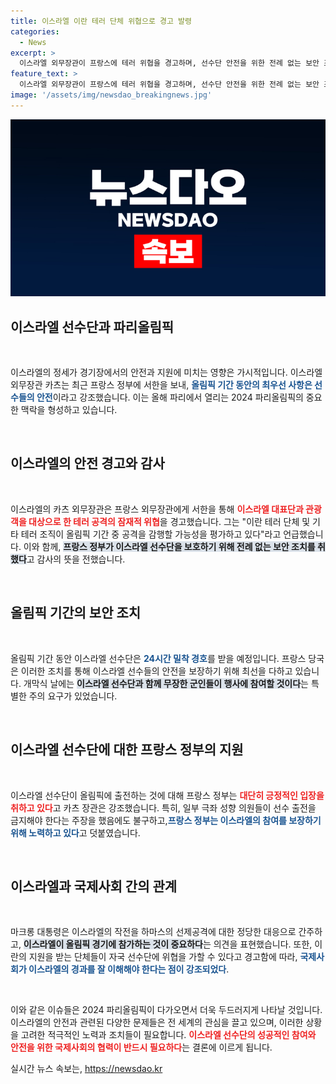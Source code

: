 ```yaml
---
title: 이스라엘 이란 테러 단체 위협으로 경고 발령
categories:
  - News
excerpt: >
  이스라엘 외무장관이 프랑스에 테러 위협을 경고하며, 선수단 안전을 위한 전례 없는 보안 조치에 감사의 뜻을 전했다. 2024 파리올림픽이 열리기 전, 이스라엘 선수단의 안전이 최우선으로 다뤄지고 있다.
feature_text: >
  이스라엘 외무장관이 프랑스에 테러 위협을 경고하며, 선수단 안전을 위한 전례 없는 보안 조치에 감사의 뜻을 전했다. 2024 파리올림픽이 열리기 전, 이스라엘 선수단의 안전이 최우선으로 다뤄지고 있다.
image: '/assets/img/newsdao_breakingnews.jpg'
---
```


<p><img src="/assets/img/newsdao_breakingnews.jpg" alt="ontimetimes 속보" /></p>

<h2 data-ke-size="size26">이스라엘 선수단과 파리올림픽</h2>

<p data-ke-size="size16">&nbsp;</p>

<p>이스라엘의 정세가 경기장에서의 안전과 지원에 미치는 영향은 가시적입니다. 이스라엘 외무장관 카츠는 최근 프랑스 정부에 서한을 보내, <b><span style="color: #1a5490;">올림픽 기간 동안의 최우선 사항은 선수들의 안전</span></b>이라고 강조했습니다. 이는 올해 파리에서 열리는 2024 파리올림픽의 중요한 맥락을 형성하고 있습니다. </p>

<p data-ke-size="size16">&nbsp;</p>

<h2 data-ke-size="size26">이스라엘의 안전 경고와 감사</h2>

<p data-ke-size="size16">&nbsp;</p>

<p>이스라엘의 카츠 외무장관은 프랑스 외무장관에게 서한을 통해 <b><span style="color: #ee2323;">이스라엘 대표단과 관광객을 대상으로 한 테러 공격의 잠재적 위협</span></b>을 경고했습니다. 그는 "이란 테러 단체 및 기타 테러 조직이 올림픽 기간 중 공격을 감행할 가능성을 평가하고 있다"라고 언급했습니다. 이와 함께, <b><span style="background-color: #21538527;">프랑스 정부가 이스라엘 선수단을 보호하기 위해 전례 없는 보안 조치를 취했다</span></b>고 감사의 뜻을 전했습니다.</p>

<p data-ke-size="size16">&nbsp;</p>

<h2 data-ke-size="size26">올림픽 기간의 보안 조치</h2>

<p data-ke-size="size16">&nbsp;</p>

<p>올림픽 기간 동안 이스라엘 선수단은 <b><span style="color: #1a5490;">24시간 밀착 경호</span></b>를 받을 예정입니다. 프랑스 당국은 이러한 조치를 통해 이스라엘 선수들의 안전을 보장하기 위해 최선을 다하고 있습니다. 개막식 날에는 <b><span style="background-color: #21538527;">이스라엘 선수단과 함께 무장한 군인들이 행사에 참여할 것이다</span></b>는 특별한 주의 요구가 있었습니다.</p>

<p data-ke-size="size16">&nbsp;</p>

<h2 data-ke-size="size26">이스라엘 선수단에 대한 프랑스 정부의 지원</h2>

<p data-ke-size="size16">&nbsp;</p>

<p>이스라엘 선수단이 올림픽에 출전하는 것에 대해 프랑스 정부는 <b><span style="color: #ee2323;">대단히 긍정적인 입장을 취하고 있다</span></b>고 카츠 장관은 강조했습니다. 특히, 일부 극좌 성향 의원들이 선수 출전을 금지해야 한다는 주장을 했음에도 불구하고,<b><span style="color: #1a5490;">프랑스 정부는 이스라엘의 참여를 보장하기 위해 노력하고 있다</span></b>고 덧붙였습니다.</p>

<p data-ke-size="size16">&nbsp;</p>

<h2 data-ke-size="size26">이스라엘과 국제사회 간의 관계</h2>

<p data-ke-size="size16">&nbsp;</p>

<p>마크롱 대통령은 이스라엘의 작전을 하마스의 선제공격에 대한 정당한 대응으로 간주하고, <b><span style="background-color: #21538527;">이스라엘이 올림픽 경기에 참가하는 것이 중요하다</span></b>는 의견을 표현했습니다. 또한, 이란의 지원을 받는 단체들이 자국 선수단에 위협을 가할 수 있다고 경고함에 따라, <b><span style="color: #1a5490;">국제사회가 이스라엘의 경과를 잘 이해해야 한다는 점이 강조되었다</span></b>.</p>

<p data-ke-size="size16">&nbsp;</p>

<p>이와 같은 이슈들은 2024 파리올림픽이 다가오면서 더욱 두드러지게 나타날 것입니다. 이스라엘의 안전과 관련된 다양한 문제들은 전 세계의 관심을 끌고 있으며, 이러한 상황을 고려한 적극적인 노력과 조치들이 필요합니다. <b><span style="color: #ee2323;">이스라엘 선수단의 성공적인 참여와 안전을 위한 국제사회의 협력이 반드시 필요하다</span></b>는 결론에 이르게 됩니다.</p>
실시간 뉴스 속보는, <a href="https://newsdao.kr" rel="dofollow">https://newsdao.kr</a>


